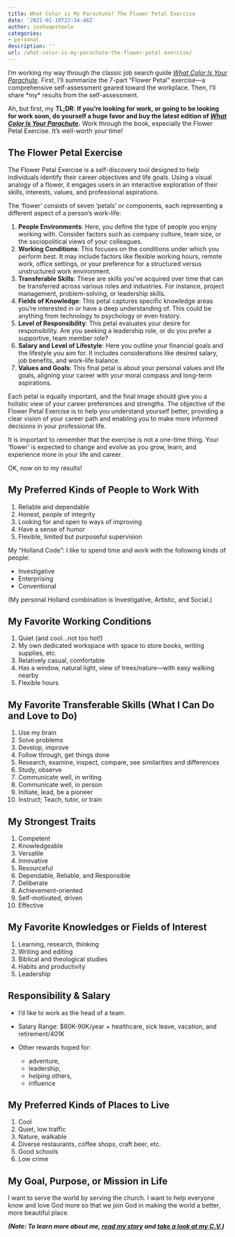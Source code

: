 ```yaml
---
title: What Color is My Parachute? The Flower Petal Exercise
date: '2021-01-19T22:34:46Z'
author: joshuapsteele
categories:
- personal
description: ''
url: /what-color-is-my-parachute-the-flower-petal-exercise/
---
```

I’m working my way through the classic job search guide *[What Color Is Your Parachute](https://amzn.to/3O8cnYK)*. First, I’ll summarize the 7-part “Flower Petal” exercise—a comprehensive self-assessment geared toward the workplace. Then, I’ll share \*my\* results from the self-assessment.

Ah, but first, my **TL;DR**: **If you’re looking for work, or going to be looking for work soon, do yourself a huge favor and buy the latest edition of *[What Color Is Your Parachute](https://amzn.to/3O8cnYK)*.** Work through the book, especially the Flower Petal Exercise. It’s well-worth your time!

## The Flower Petal Exercise

The Flower Petal Exercise is a self-discovery tool designed to help individuals identify their career objectives and life goals. Using a visual analogy of a flower, it engages users in an interactive exploration of their skills, interests, values, and professional aspirations.

The ‘flower’ consists of seven ‘petals’ or components, each representing a different aspect of a person’s work-life:

1. **People Environments**: Here, you define the type of people you enjoy working with. Consider factors such as company culture, team size, or the sociopolitical views of your colleagues.
2. **Working Conditions**: This focuses on the conditions under which you perform best. It may include factors like flexible working hours, remote work, office settings, or your preference for a structured versus unstructured work environment.
3. **Transferable Skills**: These are skills you’ve acquired over time that can be transferred across various roles and industries. For instance, project management, problem-solving, or leadership skills.
4. **Fields of Knowledge**: This petal captures specific knowledge areas you’re interested in or have a deep understanding of. This could be anything from technology to psychology or even history.
5. **Level of Responsibility**: This petal evaluates your desire for responsibility. Are you seeking a leadership role, or do you prefer a supportive, team member role?
6. **Salary and Level of Lifestyle**: Here you outline your financial goals and the lifestyle you aim for. It includes considerations like desired salary, job benefits, and work-life balance.
7. **Values and Goals**: This final petal is about your personal values and life goals, aligning your career with your moral compass and long-term aspirations.

Each petal is equally important, and the final image should give you a holistic view of your career preferences and strengths. The objective of the Flower Petal Exercise is to help you understand yourself better, providing a clear vision of your career path and enabling you to make more informed decisions in your professional life.

It is important to remember that the exercise is not a one-time thing. Your ‘flower’ is expected to change and evolve as you grow, learn, and experience more in your life and career.

OK, now on to my results!

## My Preferred Kinds of People to Work With

1. Reliable and dependable
2. Honest, people of integrity
3. Looking for and open to ways of improving
4. Have a sense of humor
5. Flexible, limited but purposeful supervision

My “Holland Code”: I like to spend time and work with the following kinds of people:

- Investigative
- Enterprising
- Conventional

(My personal Holland combination is Investigative, Artistic, and Social.)

## My Favorite Working Conditions

1. Quiet (and cool…not too hot!)
2. My own dedicated workspace with space to store books, writing supplies, etc.
3. Relatively casual, comfortable
4. Has a window, natural light, view of trees/nature—with easy walking nearby
5. Flexible hours

## My Favorite Transferable Skills (What I Can Do and Love to Do)

1. Use my brain
2. Solve problems
3. Develop, improve
4. Follow through, get things done
5. Research, examine, inspect, compare, see similarities and differences
6. Study, observe
7. Communicate well, in writing
8. Communicate well, in person
9. Initiate, lead, be a pioneer
10. Instruct; Teach, tutor, or train

## My Strongest Traits

1. Competent
2. Knowledgeable
3. Versatile
4. Innovative
5. Resourceful
6. Dependable, Reliable, and Responsible
7. Deliberate
8. Achievement-oriented
9. Self-motivated, driven
10. Effective

## My Favorite Knowledges or Fields of Interest

1. Learning, research, thinking
2. Writing and editing
3. Biblical and theological studies
4. Habits and productivity
5. Leadership

## Responsibility &amp; Salary

- I’d like to work as the head of a team.
- Salary Range: $60K-90K/year + healthcare, sick leave, vacation, and retirement/401K
- Other rewards hoped for:   
    
    - adventure,
    - leadership,
    - helping others,
    - influence

## My Preferred Kinds of Places to Live

1. Cool
2. Quiet, low traffic
3. Nature, walkable
4. Diverse restaurants, coffee shops, craft beer, etc.
5. Good schools
6. Low crime

## My Goal, Purpose, or Mission in Life

I want to serve the world by serving the church. I want to help everyone know and love God more so that we join God in making the world a better, more beautiful place.

***(Note: To learn more about me, [read my story](https://joshuapsteele.com/portfolio/my-story/) and [take a look at my C.V.](https://joshuapsteele.com/portfolio/cv/))***